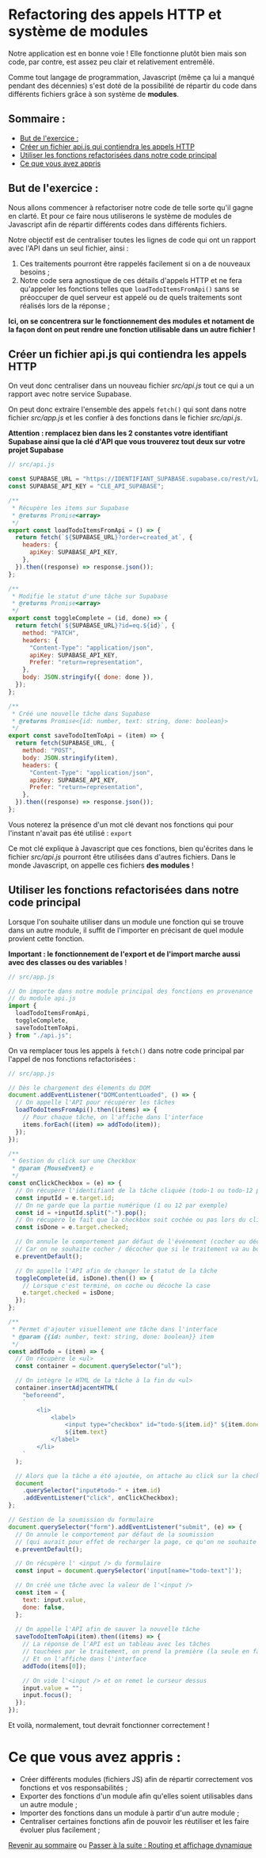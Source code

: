 # Refactoring des appels HTTP et système de modules

Notre application est en bonne voie ! Elle fonctionne plutôt bien mais son code, par contre, est assez peu clair et relativement entremêlé.

Comme tout langage de programmation, Javascript (même ça lui a manqué pendant des décennies) s'est doté de la possibilité de répartir du code dans différents fichiers grâce à son système de **modules**.

## Sommaire :
- [But de l'exercice :](#but-de-l-exercice--)
- [Créer un fichier api.js qui contiendra les appels HTTP](#créer-un-fichier-apijs-qui-contiendra-les-appels-http)
- [Utiliser les fonctions refactorisées dans notre code principal](#utiliser-les-fonctions-refactorisées-dans-notre-code-principal)
- [Ce que vous avez appris](#ce-que-vous-avez-appris--)

## But de l'exercice :
Nous allons commencer à refactoriser notre code de telle sorte qu'il gagne en clarté. Et pour ce faire nous utiliserons le système de modules de Javascript afin de répartir différents codes dans différents fichiers.

Notre objectif est de centraliser toutes les lignes de code qui ont un rapport avec l'API dans un seul fichier, ainsi :
1. Ces traitements pourront être rappelés facilement si on a de nouveaux besoins ;
2. Notre code sera agnostique de ces détails d'appels HTTP et ne fera qu'appeler les fonctions telles que `loadTodoItemsFromApi()` sans se préoccuper de quel serveur est appelé ou de quels traitements sont réalisés lors de la réponse ;

**Ici, on se concentrera sur le fonctionnement des modules et notament de la façon dont on peut rendre une fonction utilisable dans un autre fichier !**

## Créer un fichier api.js qui contiendra les appels HTTP
On veut donc centraliser dans un nouveau fichier *src/api.js* tout ce qui a un rapport avec notre service Supabase. 

On peut donc extraire l'ensemble des appels `fetch()` qui sont dans notre fichier *src/app.js* et les confier à des fonctions dans le fichier *src/api.js*.

**Attention : remplacez bien dans les 2 constantes votre identifiant Supabase ainsi que la clé d'API que vous trouverez tout deux sur votre projet Supabase**

```js
// src/api.js

const SUPABASE_URL = "https://IDENTIFIANT_SUPABASE.supabase.co/rest/v1/todos";
const SUPABASE_API_KEY = "CLE_API_SUPABASE";

/**
 * Récupère les items sur Supabase
 * @returns Promise<array>
 */
export const loadTodoItemsFromApi = () => {
  return fetch(`${SUPABASE_URL}?order=created_at`, {
    headers: {
      apiKey: SUPABASE_API_KEY,
    },
  }).then((response) => response.json());
};

/**
 * Modifie le statut d'une tâche sur Supabase
 * @returns Promise<array>
 */
export const toggleComplete = (id, done) => {
  return fetch(`${SUPABASE_URL}?id=eq.${id}`, {
    method: "PATCH",
    headers: {
      "Content-Type": "application/json",
      apiKey: SUPABASE_API_KEY,
      Prefer: "return=representation",
    },
    body: JSON.stringify({ done: done }),
  });
};

/**
 * Créé une nouvelle tâche dans Supabase
 * @returns Promise<{id: number, text: string, done: boolean}>
 */
export const saveTodoItemToApi = (item) => {
  return fetch(SUPABASE_URL, {
    method: "POST",
    body: JSON.stringify(item),
    headers: {
      "Content-Type": "application/json",
      apiKey: SUPABASE_API_KEY,
      Prefer: "return=representation",
    },
  }).then((response) => response.json());
};
```

Vous noterez la présence d'un mot clé devant nos fonctions qui pour l'instant n'avait pas été utilisé : `export`

Ce mot clé explique à Javascript que ces fonctions, bien qu'écrites dans le fichier *src/api.js* pourront être utilisées dans d'autres fichiers. Dans le monde Javascript, on appelle ces fichiers **des modules** !

## Utiliser les fonctions refactorisées dans notre code principal

Lorsque l'on souhaite utiliser dans un module une fonction qui se trouve dans un autre module, il suffit de l'importer en précisant de quel module provient cette fonction.

**Important : le fonctionnement de l'export et de l'import marche aussi avec des classes ou des variables** !

```js
// src/app.js

// On importe dans notre module principal des fonctions en provenance
// du module api.js
import {
  loadTodoItemsFromApi,
  toggleComplete,
  saveTodoItemToApi,
} from "./api.js";
```

On va remplacer tous les appels à `fetch()` dans notre code principal par l'appel de nos fonctions refactorisées :

```js
// src/app.js

// Dès le chargement des élements du DOM
document.addEventListener("DOMContentLoaded", () => {
  // On appelle l'API pour récupérer les tâches
  loadTodoItemsFromApi().then((items) => {
    // Pour chaque tâche, on l'affiche dans l'interface
    items.forEach((item) => addTodo(item));
  });
});

/**
 * Gestion du click sur une Checkbox
 * @param {MouseEvent} e
 */
const onClickCheckbox = (e) => {
  // On récupère l'identifiant de la tâche cliquée (todo-1 ou todo-12 par exemple)
  const inputId = e.target.id;
  // On ne garde que la partie numérique (1 ou 12 par exemple)
  const id = +inputId.split("-").pop();
  // On récupère le fait que la checkbox soit cochée ou pas lors du click
  const isDone = e.target.checked;

  // On annule le comportement par défaut de l'événement (cocher ou décocher la case)
  // Car on ne souhaite cocher / décocher que si le traitement va au bout
  e.preventDefault();

  // On appelle l'API afin de changer le statut de la tâche
  toggleComplete(id, isDone).then(() => {
    // Lorsque c'est terminé, on coche ou décoche la case
    e.target.checked = isDone;
  });
};

/**
 * Permet d'ajouter visuellement une tâche dans l'interface
 * @param {{id: number, text: string, done: boolean}} item
 */
const addTodo = (item) => {
  // On récupère le <ul>
  const container = document.querySelector("ul");

  // On intègre le HTML de la tâche à la fin du <ul>
  container.insertAdjacentHTML(
    "beforeend",
    `
        <li>
            <label>
                <input type="checkbox" id="todo-${item.id}" ${item.done ? "checked" : ""} /> 
                ${item.text}
            </label>
        </li>
    `
  );

  // Alors que la tâche a été ajoutée, on attache au click sur la checkbox la fonction onClickCheckbox
  document
    .querySelector("input#todo-" + item.id)
    .addEventListener("click", onClickCheckbox);
};

// Gestion de la soumission du formulaire
document.querySelector("form").addEventListener("submit", (e) => {
  // On annule le comportement par défaut de la soumission 
  // (qui aurait pour effet de recharger la page, ce qu'on ne souhaite pas vu qu'on souhaite gérer nous-même le comportement)
  e.preventDefault();

  // On récupère l' <input /> du formulaire
  const input = document.querySelector('input[name="todo-text"]');

  // On créé une tâche avec la valeur de l'<input />
  const item = {
    text: input.value,
    done: false,
  };
  
  // On appelle l'API afin de sauver la nouvelle tâche
  saveTodoItemToApi(item).then((items) => {
    // La réponse de l'API est un tableau avec les tâches
    // touchées par le traitement, on prend la première (la seule en fait)
    // Et on l'affiche dans l'interface
    addTodo(items[0]);

    // On vide l'<input /> et on remet le curseur dessus
    input.value = "";
    input.focus();
  });
});
```
Et voilà, normalement, tout devrait fonctionner correctement !

# Ce que vous avez appris :
* Créer différents modules (fichiers JS) afin de répartir correctement vos fonctions et vos responsabilités ;
* Exporter des fonctions d'un module afin qu'elles soient utilisables dans un autre module ;
* Importer des fonctions dans un module à partir d'un autre module ;
* Centraliser certaines fonctions afin de pouvoir les réutiliser et les faire évoluer plus facilement ;

[Revenir au sommaire](../README.md) ou [Passer à la suite : Routing et affichage dynamique](routing.md)